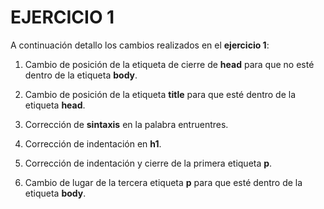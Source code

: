 # EJERCICIO 1

A continuación detallo los cambios realizados en el **ejercicio 1**:

1. Cambio de posición de la etiqueta de cierre de **head** para que no esté dentro de la etiqueta **body**.

2. Cambio de posición de la etiqueta **title** para que esté dentro de la etiqueta **head**.

3. Corrección de **sintaxis** en la palabra entruentres.

4. Corrección de indentación en **h1**.

5. Corrección de indentación y cierre de la primera etiqueta **p**.

6. Cambio de lugar de la tercera etiqueta **p** para que esté dentro de la etiqueta **body**.